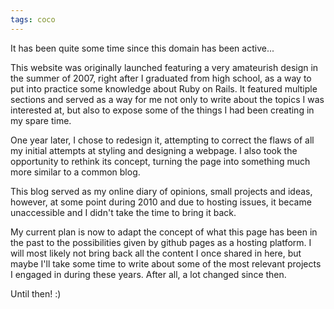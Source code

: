 ```yaml
---
tags: coco
---
```

It has been quite some time since this domain has been active... 

This website was originally launched featuring a very amateurish design in the summer of 2007, right after I graduated from high school, as a way to put into practice some knowledge about Ruby on Rails. It featured multiple sections and served as a way for me not only to write about the topics I was interested at, but also to expose some of the things I had been creating in my spare time.

One year later, I chose to redesign it, attempting to correct the flaws of all my initial attempts at styling and designing a webpage. I also took the opportunity to rethink its concept, turning the page into something much more similar to a common blog.

This blog served as my online diary of opinions, small projects and ideas, however, at some point during 2010 and due to hosting issues, it became unaccessible and I didn't take the time to bring it back.

My current plan is now to adapt the concept of what this page has been in the past to the possibilities given by github pages as a hosting platform. I will most likely not bring back all the content I once shared in here, but maybe I'll take some time to write about some of the most relevant projects I engaged in during these years. After all, a lot changed since then.

Until then! :)
